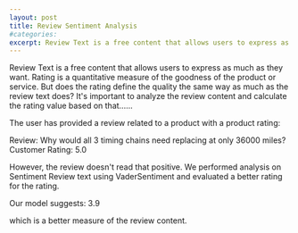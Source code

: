```yaml
---
layout: post
title: Review Sentiment Analysis
#categories:
excerpt: Review Text is a free content that allows users to express as much as they want. Rating is a quantitative measure of the goodness of the product or service. But does the rating define the quality the same way as much as the review text does? It's important to analyze the review content and calculate the rating value based on that......
---
```

Review Text is a free content that allows users to express as much as they want. Rating is a quantitative measure of the goodness of the product or service. But does the rating define the quality the same way as much as the review text does?
It's important to analyze the review content and calculate the rating value based on that......

The user has provided a review related to a product with a product rating:

Review: Why would all 3 timing chains need replacing at only 36000 miles?
Customer Rating: 5.0

However, the review doesn't read that positive.
We performed analysis on Sentiment Review text using VaderSentiment and evaluated a better rating for the rating.

Our model suggests: 3.9

which is a better measure of the review content.
